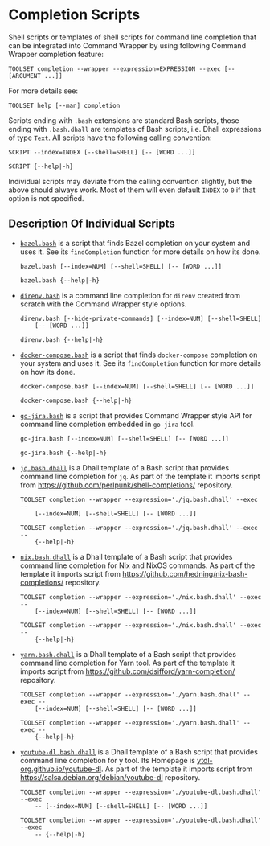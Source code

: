 # Completion Scripts

Shell scripts or templates of shell scripts for command line completion that
can be integrated into Command Wrapper by using following Command Wrapper
completion feature:

```
TOOLSET completion --wrapper --expression=EXPRESSION --exec [-- [ARGUMENT ...]]
```

For more details see:

```
TOOLSET help [--man] completion
```

Scripts ending with `.bash` extensions are standard Bash scripts, those ending
with `.bash.dhall` are templates of Bash scripts, i.e. Dhall expressions of
type `Text`.  All scripts have the following calling convention:

```
SCRIPT --index=INDEX [--shell=SHELL] [-- [WORD ...]]

SCRIPT {--help|-h}
```

Individual scripts may deviate from the calling convention slightly, but the
above should always work.  Most of them will even default `INDEX` to `0` if
that option is not specified.


## Description Of Individual Scripts


*   [`bazel.bash`](./bazel.bash) is a script that finds Bazel completion on
    your system and uses it.  See its `findCompletion` function for more
    details on how its done.

    ```
    bazel.bash [--index=NUM] [--shell=SHELL] [-- [WORD ...]]

    bazel.bash {--help|-h}
    ```

*   [`direnv.bash`](./direnv.bash) is a command line completion for `direnv`
    created from scratch with the Command Wrapper style options.

    ```
    direnv.bash [--hide-private-commands] [--index=NUM] [--shell=SHELL]
        [-- [WORD ...]]

    direnv.bash {--help|-h}
    ```

*   [`docker-compose.bash`](./docker-compose.bash) is a script that finds
    `docker-compose` completion on your system and uses it.  See its
    `findCompletion` function for more details on how its done.

    ```
    docker-compose.bash [--index=NUM] [--shell=SHELL] [-- [WORD ...]]

    docker-compose.bash {--help|-h}
    ```

*   [`go-jira.bash`](./go-jira.bash) is a script that provides Command Wrapper
    style API for command line completion embedded in `go-jira` tool.

    ```
    go-jira.bash [--index=NUM] [--shell=SHELL] [-- [WORD ...]]

    go-jira.bash {--help|-h}
    ```

*   [`jq.bash.dhall`](./jq.bash.dhall) is a Dhall template of a Bash script
    that provides command line completion for `jq`.  As part of the template it
    imports script from <https://github.com/perlpunk/shell-completions/>
    repository.

    ```
    TOOLSET completion --wrapper --expression='./jq.bash.dhall' --exec --
        [--index=NUM] [--shell=SHELL] [-- [WORD ...]]

    TOOLSET completion --wrapper --expression='./jq.bash.dhall' --exec --
        {--help|-h}
    ```


*   [`nix.bash.dhall`](./nix.bash.dhall) is a Dhall template of a Bash script
    that provides command line completion for Nix and NixOS commands.  As part
    of the template it imports script from
    <https://github.com/hedning/nix-bash-completions/> repository.

    ```
    TOOLSET completion --wrapper --expression='./nix.bash.dhall' --exec --
        [--index=NUM] [--shell=SHELL] [-- [WORD ...]]

    TOOLSET completion --wrapper --expression='./nix.bash.dhall' --exec --
        {--help|-h}
    ```

*   [`yarn.bash.dhall`](./yarn.bash.dhall) is a Dhall template of a Bash script
    that provides command line completion for Yarn tool.  As part of the
    template it imports script from
    <https://github.com/dsifford/yarn-completion/> repository.

    ```
    TOOLSET completion --wrapper --expression='./yarn.bash.dhall' --exec --
        [--index=NUM] [--shell=SHELL] [-- [WORD ...]]

    TOOLSET completion --wrapper --expression='./yarn.bash.dhall' --exec --
        {--help|-h}
    ```

*   [`youtube-dl.bash.dhall`](./youtube-dl.bash.dhall) is a Dhall template of a
    Bash script that provides command line completion for y tool.  Its Homepage
    is [ytdl-org.github.io/youtube-dl](https://ytdl-org.github.io/youtube-dl/).
    As part of the template it imports script from
    <https://salsa.debian.org/debian/youtube-dl> repository.

    ```
    TOOLSET completion --wrapper --expression='./youtube-dl.bash.dhall' --exec
        -- [--index=NUM] [--shell=SHELL] [-- [WORD ...]]

    TOOLSET completion --wrapper --expression='./youtube-dl.bash.dhall' --exec
        -- {--help|-h}
    ```
